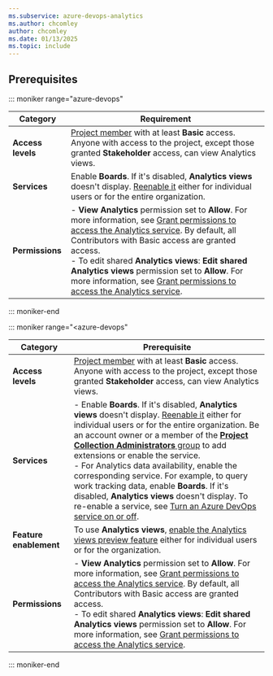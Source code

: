 ```yaml
---
ms.subservice: azure-devops-analytics
ms.author: chcomley
author: chcomley
ms.date: 01/13/2025
ms.topic: include
---
```


## Prerequisites

::: moniker range="azure-devops"

| Category | Requirement |
|--------------|-------------|
| **Access levels** | [Project member](../../organizations/accounts/add-organization-users.md) with at least **Basic** access. Anyone with access to the project, except those granted **Stakeholder** access, can view Analytics views. |
| **Services** | Enable **Boards**. If it's disabled, **Analytics views** doesn't display. [Reenable it](../../organizations/settings/set-services.md) either for individual users or for the entire organization. |
| **Permissions** | - **View Analytics** permission set to **Allow**. For more information, see [Grant permissions to access the Analytics service](../powerbi/analytics-security.md). By default, all Contributors with Basic access are granted access. <br> - To edit shared **Analytics views**: **Edit shared Analytics views** permission set to **Allow**. For more information, see [Grant permissions to access the Analytics service](../analytics-security.md). |

::: moniker-end

::: moniker range="<azure-devops"

| Category | Prerequisite |
|--------------|-------------|
| **Access levels** | [Project member](../../organizations/accounts/add-organization-users.md) with at least **Basic** access. Anyone with access to the project, except those granted **Stakeholder** access, can view Analytics views. |
| **Services** | - Enable **Boards**. If it's disabled, **Analytics views** doesn't display. [Reenable it](../../organizations/settings/set-services.md) either for individual users or for the entire organization. Be an account owner or a member of the [**Project Collection Administrators** group](../../../organizations/security/change-organization-collection-level-permissions.md) to add extensions or enable the service. <br>- For Analytics data availability, enable the corresponding service. For example, to query work tracking data, enable **Boards**. If it's disabled, **Analytics views** doesn't display. To re-enable a service, see [Turn an Azure DevOps service on or off](../../../organizations/settings/set-services.md). |
| **Feature enablement** | To use **Analytics views**, [enable the Analytics views preview feature](../../../project/navigation/preview-features.md) either for individual users or for the organization. |
| **Permissions** | - **View Analytics** permission  set to **Allow**. For more information, see [Grant permissions to access the Analytics service](../powerbi/analytics-security.md). By default, all Contributors with Basic access are granted access. <br>- To edit shared **Analytics views**: **Edit shared Analytics views** permission set to **Allow**. For more information, see [Grant permissions to access the Analytics service](../analytics-security.md). |

::: moniker-end
